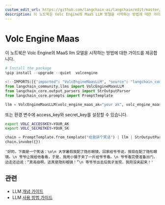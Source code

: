 ```yaml
---
custom_edit_url: https://github.com/langchain-ai/langchain/edit/master/docs/docs/integrations/llms/volcengine_maas.ipynb
description: 이 노트북은 Volc Engine의 MaaS LLM 모델을 시작하는 방법에 대한 가이드를 제공합니다.
---
```


# Volc Engine Maas

이 노트북은 Volc Engine의 MaaS llm 모델을 시작하는 방법에 대한 가이드를 제공합니다.

```python
# Install the package
%pip install --upgrade --quiet  volcengine
```


```python
<!--IMPORTS:[{"imported": "VolcEngineMaasLLM", "source": "langchain_community.llms", "docs": "https://api.python.langchain.com/en/latest/llms/langchain_community.llms.volcengine_maas.VolcEngineMaasLLM.html", "title": "Volc Engine Maas"}, {"imported": "StrOutputParser", "source": "langchain_core.output_parsers", "docs": "https://api.python.langchain.com/en/latest/output_parsers/langchain_core.output_parsers.string.StrOutputParser.html", "title": "Volc Engine Maas"}, {"imported": "PromptTemplate", "source": "langchain_core.prompts", "docs": "https://api.python.langchain.com/en/latest/prompts/langchain_core.prompts.prompt.PromptTemplate.html", "title": "Volc Engine Maas"}]-->
from langchain_community.llms import VolcEngineMaasLLM
from langchain_core.output_parsers import StrOutputParser
from langchain_core.prompts import PromptTemplate
```


```python
llm = VolcEngineMaasLLM(volc_engine_maas_ak="your ak", volc_engine_maas_sk="your sk")
```


또는 환경 변수에 access_key와 secret_key를 설정할 수 있습니다.
```bash
export VOLC_ACCESSKEY=YOUR_AK
export VOLC_SECRETKEY=YOUR_SK
```


```python
chain = PromptTemplate.from_template("给我讲个笑话") | llm | StrOutputParser()
chain.invoke({})
```


```output
'好的，下面是一个笑话：\n\n 大学暑假我配了隐形眼镜，回家给爷爷说，我现在配了隐形眼镜。\n 爷爷让我给他看看，于是，我用小镊子夹了一片给爷爷看。\n 爷爷看完便准备出门，边走还边说：“真高级啊，还真是隐形眼镜！”\n 等爷爷出去后我才发现，我刚没夹起来！'
```


## 관련

- LLM [개념 가이드](/docs/concepts/#llms)
- LLM [사용 방법 가이드](/docs/how_to/#llms)